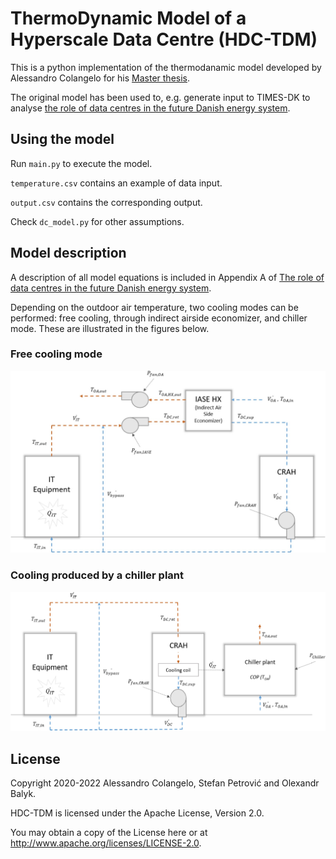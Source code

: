# ThermoDynamic Model of a Hyperscale Data Centre (HDC-TDM)

This is a python implementation of the thermodanamic model developed by Alessandro Colangelo for his [Master thesis][Alessandro's thesis].

The original model has been used to, e.g. generate input to TIMES-DK to analyse [the role of data centres in the future Danish energy system][TIMES-DK DC paper].

## Using the model

Run `main.py` to execute the model.

`temperature.csv` contains an example of data input.

`output.csv` contains the corresponding output.

Check `dc_model.py` for other assumptions.

## Model description

A description of all model equations is included in Appendix A of [The role of data centres in the future Danish energy system][TIMES-DK DC paper].

Depending on the outdoor air temperature, two cooling modes can be performed: free cooling, through indirect airside economizer, and chiller mode. These are illustrated in the figures below.

### Free cooling mode
![Free cooling](figures/free-cooling.jpg)

### Cooling produced by a chiller plant
![cooling produced by a chiller plant](figures/chiller-plant-cooling.jpg)

## License

Copyright 2020-2022 Alessandro Colangelo, Stefan Petrović and Olexandr Balyk.

HDC-TDM is licensed under the Apache License, Version 2.0.

You may obtain a copy of the License here or at http://www.apache.org/licenses/LICENSE-2.0.

[Alessandro's thesis]: https://www.sys.man.dtu.dk/-/media/Centre/SYS_Systems_Analysis/Master-Theses/AColangelo_Master_Thesis_DTU.ashx?la=da&hash=626BCB6F1CAA882326E384E6EABE3647877E50CB
[TIMES-DK DC paper]: https://doi.org/10.1016/j.energy.2020.116928
